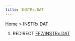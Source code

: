```yaml
---
title: INSTRx.DAT
---
```


[Home](/Main%20Page.md) > INSTRx.DAT

1.  REDIRECT [FF7/INSTRx.DAT][]

  [FF7/INSTRx.DAT]: /FF7/INSTRx.DAT.md "wikilink"
